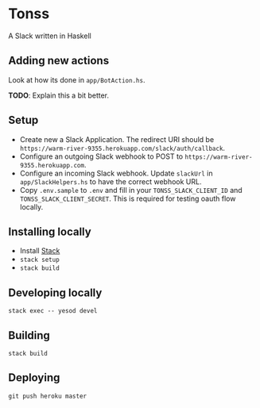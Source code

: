 # Tonss

A Slack written in Haskell

## Adding new actions

Look at how its done in `app/BotAction.hs`.

**TODO**: Explain this a bit better.

## Setup

- Create new a Slack Application. The redirect URI should be `https://warm-river-9355.herokuapp.com/slack/auth/callback`.
- Configure an outgoing Slack webhook to POST to `https://warm-river-9355.herokuapp.com`.
- Configure an incoming Slack webhook. Update `slackUrl` in `app/SlackHelpers.hs` to have the correct webhook URL.
- Copy `.env.sample` to `.env` and fill in your `TONSS_SLACK_CLIENT_ID` and `TONSS_SLACK_CLIENT_SECRET`. This is required for testing oauth flow locally.

## Installing locally

- Install [Stack](https://github.com/commercialhaskell/stack)
- `stack setup`
- `stack build`

## Developing locally

`stack exec -- yesod devel`

## Building

`stack build`

## Deploying

`git push heroku master`
